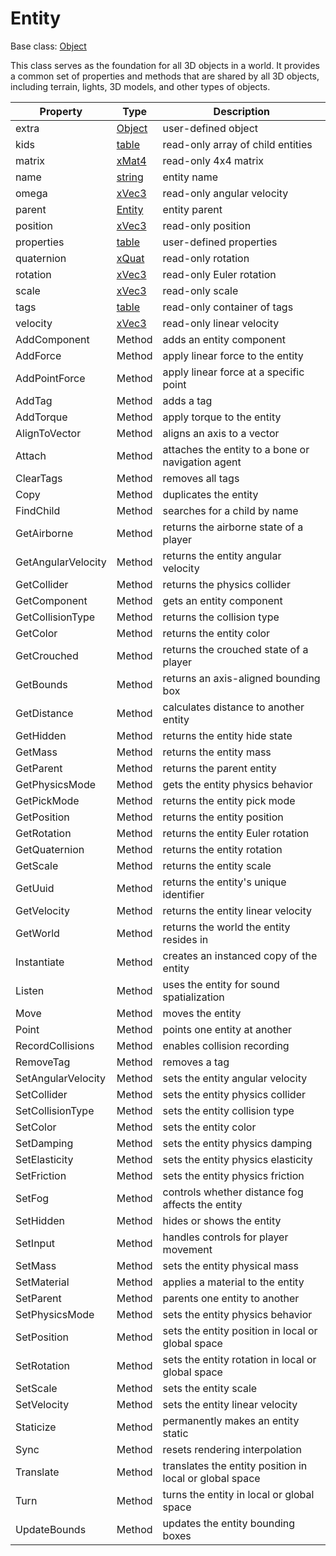 # Entity

Base class: [Object](Object.md)

This class serves as the foundation for all 3D objects in a world. It provides a common set of properties and methods that are shared by all 3D objects, including terrain, lights, 3D models, and other types of objects.

| Property | Type | Description |
|---|---|---|
| extra | [Object](Object.md) | user-defined object |
| kids | [table](https://www.lua.org/manual/5.4/manual.html#6.6) | read-only array of child entities |
| matrix | [xMat4](xMat4.md) | read-only 4x4 matrix |
| name | [string](https://www.lua.org/manual/5.4/manual.html#6.4) | entity name |
| omega | [xVec3](xVec3.md) | read-only angular velocity |
| parent | [Entity](Entity.md) | entity parent |
| position | [xVec3](xVec3.md) | read-only position |
| properties | [table](https://www.lua.org/manual/5.4/manual.html#6.6) | user-defined properties |
| quaternion | [xQuat](xQuat.md) | read-only rotation |
| rotation | [xVec3](xVec3.md) | read-only Euler rotation |
| scale | [xVec3](xVec3.md) | read-only scale |
| tags | [table](https://www.lua.org/manual/5.4/manual.html#6.6) | read-only container of tags |
| velocity | [xVec3](xVec3.md) | read-only linear velocity |
| AddComponent | Method | adds an entity component |
| AddForce | Method | apply linear force to the entity |
| AddPointForce | Method | apply linear force at a specific point |
| AddTag | Method | adds a tag |
| AddTorque | Method | apply torque to the entity |
| AlignToVector | Method | aligns an axis to a vector |
| Attach | Method | attaches the entity to a bone or navigation agent |
| ClearTags | Method | removes all tags |
| Copy | Method | duplicates the entity |
| FindChild | Method | searches for a child by name |
| GetAirborne | Method | returns the airborne state of a player |
| GetAngularVelocity | Method | returns the entity angular velocity |
| GetCollider | Method | returns the physics collider |
| GetComponent | Method | gets an entity component |
| GetCollisionType | Method | returns the collision type |
| GetColor | Method | returns the entity color |
| GetCrouched | Method | returns the crouched state of a player |
| GetBounds | Method | returns an axis-aligned bounding box |
| GetDistance | Method | calculates distance to another entity |
| GetHidden | Method | returns the entity hide state |
| GetMass | Method | returns the entity mass |
| GetParent | Method | returns the parent entity |
| GetPhysicsMode | Method | gets the entity physics behavior |
| GetPickMode | Method | returns the entity pick mode |
| GetPosition | Method | returns the entity position |
| GetRotation | Method | returns the entity Euler rotation |
| GetQuaternion | Method | returns the entity rotation |
| GetScale | Method | returns the entity scale |
| GetUuid | Method | returns the entity's unique identifier |
| GetVelocity | Method | returns the entity linear velocity |
| GetWorld | Method | returns the world the entity resides in |
| Instantiate | Method | creates an instanced copy of the entity |
| Listen | Method | uses the entity for sound spatialization |
| Move | Method | moves the entity |
| Point | Method | points one entity at another |
| RecordCollisions | Method | enables collision recording |
| RemoveTag | Method | removes a tag |
| SetAngularVelocity | Method | sets the entity angular velocity |
| SetCollider | Method | sets the entity physics collider |
| SetCollisionType | Method | sets the entity collision type |
| SetColor | Method | sets the entity color |
| SetDamping | Method | sets the entity physics damping |
| SetElasticity | Method | sets the entity physics elasticity |
| SetFriction | Method | sets the entity physics friction |
| SetFog | Method | controls whether distance fog affects the entity |
| SetHidden | Method | hides or shows the entity |
| SetInput | Method | handles controls for player movement |
| SetMass | Method | sets the entity physical mass |
| SetMaterial | Method | applies a material to the entity |
| SetParent | Method | parents one entity to another |
| SetPhysicsMode | Method | sets the entity physics behavior |
| SetPosition | Method | sets the entity position in local or global space |
| SetRotation | Method | sets the entity rotation in local or global space |
| SetScale | Method | sets the entity scale |
| SetVelocity | Method | sets the entity linear velocity |
| Staticize | Method | permanently makes an entity static |
| Sync | Method | resets rendering interpolation |
| Translate | Method | translates the entity position in local or global space |
| Turn | Method | turns the entity in local or global space |
| UpdateBounds | Method | updates the entity bounding boxes |
